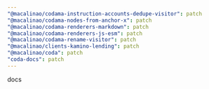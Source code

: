 ```yaml
---
"@macalinao/codama-instruction-accounts-dedupe-visitor": patch
"@macalinao/codama-nodes-from-anchor-x": patch
"@macalinao/codama-renderers-markdown": patch
"@macalinao/codama-renderers-js-esm": patch
"@macalinao/codama-rename-visitor": patch
"@macalinao/clients-kamino-lending": patch
"@macalinao/coda": patch
"coda-docs": patch
---
```


docs

